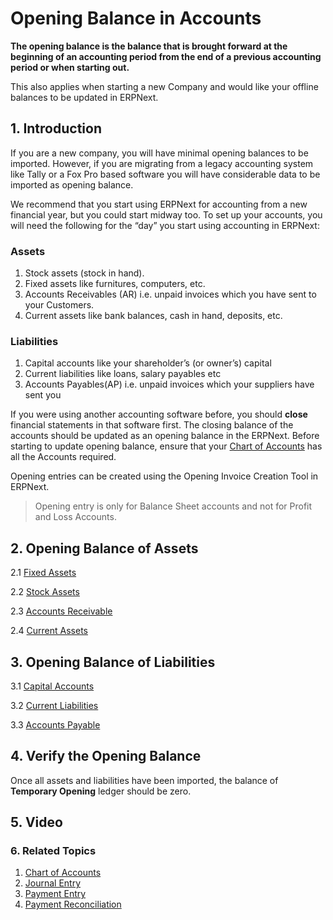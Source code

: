 
# Opening Balance in Accounts


**The opening balance is the balance that is brought forward at the beginning of an accounting period from the end of a previous accounting period or when starting out.**


This also applies when starting a new Company and would like your offline balances to be updated in ERPNext.


## 1. Introduction


If you are a new company, you will have minimal opening balances to be imported. However, if you are migrating from a legacy accounting system like Tally or a Fox Pro based software you will have considerable data to be imported as opening balance.


We recommend that you start using ERPNext for accounting from a new financial year, but you could start midway too. To set up your accounts, you will need the following for the “day” you start using accounting in ERPNext:


### Assets


1. Stock assets (stock in hand).
2. Fixed assets like furnitures, computers, etc.
3. Accounts Receivables (AR) i.e. unpaid invoices which you have sent to your Customers.
4. Current assets like bank balances, cash in hand, deposits, etc.


### Liabilities


1. Capital accounts like your shareholder’s (or owner’s) capital
2. Current liabilities like loans, salary payables etc
3. Accounts Payables(AP) i.e. unpaid invoices which your suppliers have sent you


If you were using another accounting software before, you should **close** financial statements in that software first. The closing balance of the accounts should be updated as an opening balance in the ERPNext. Before starting to update opening balance, ensure that your [Chart of Accounts](/docs/en/accounts/chart-of-accounts) has all the Accounts required.


Opening entries can be created using the Opening Invoice Creation Tool in ERPNext.



> 
> Opening entry is only for Balance Sheet accounts and not for Profit and Loss Accounts.
> 
> 
> 


## 2. Opening Balance of Assets


2.1 [Fixed Assets](/docs/en/accounts/opening-balance/fixed_assets)


2.2 [Stock Assets](/docs/en/stock/opening-stock)


2.3 [Accounts Receivable](/docs/en/accounts/opening-balance/accounts_receivable)


2.4 [Current Assets](/docs/en/accounts/opening-balance/current_assets)


## 3. Opening Balance of Liabilities


3.1 [Capital Accounts](/docs/en/accounts/opening-balance/capital_accounts)


3.2 [Current Liabilities](/docs/en/accounts/opening-balance/current_liabilities)


3.3 [Accounts Payable](/docs/en/accounts/opening-balance/accounts_payable)


## 4. Verify the Opening Balance


Once all assets and liabilities have been imported, the balance of **Temporary Opening** ledger should be zero.


## 5. Video








### 6. Related Topics


1. [Chart of Accounts](/docs/en/accounts/chart-of-accounts)
2. [Journal Entry](/docs/en/accounts/journal-entry)
3. [Payment Entry](/docs/en/accounts/payment-entry)
4. [Payment Reconciliation](/docs/en/accounts/payment-reconciliation)


